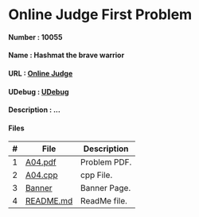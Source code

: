 # Online Judge First Problem
#### Number  :   10055
#### Name    :   Hashmat the brave warrior
#### URL     :   <a href="https://onlinejudge.org/index.php?option=com_onlinejudge&Itemid=8&page=show_problem&problem=996">Online Judge</a>
#### UDebug  :   <a href="https://www.udebug.com/UVa/10055">UDebug</a>
#### Description : ...
#### Files
|   #   | File     | Description                      |
| :---: | -------- | -------------------------------- |
|   1   | [A04.pdf](images/diagram.png)</a> | Problem PDF. |
|   2   | [A04.cpp](/images/game.png)</a> | cpp File. |
|   3   | [Banner](Banner)</a> | Banner Page. |
|   4   | [README.md](README.md)</a> | ReadMe file. |